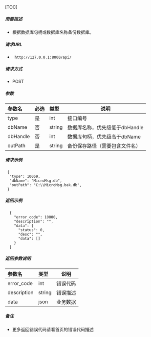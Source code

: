 

[TOC]
    
##### 简要描述

- 根据数据库句柄或数据库名称备份数据库。

##### 请求URL
- ` http://127.0.0.1:8000/api/`
  
##### 请求方式
- POST 

##### 参数

|参数名|必选|类型|说明|
|:----    |:---|:----- |-----   |
|type |是  |int | 接口编号    |
|dbName |否  |string | 数据库名称，优先级低于dbHandle    |
|dbHandle |否  |int | 数据库句柄，优先级高于dbName    |
|outPath |是  |string | 备份保存路径（需要包含文件名）    |

##### 请求示例

```
 {
  "type": 10059,
  "dbName": "MicroMsg.db",
  "outPath": "C:\\MicroMsg.bak.db",
 } 
```

##### 返回示例 

``` 
  {
    "error_code": 10000,
    "description": "",
    "data": {
      "status": 0,
      "desc": "",
      "data": []
    }
  }
```

##### 返回参数说明 

|参数名|类型|说明|
|:-----  |:-----|-----                           |
|error_code |int   |错误代码  |
|description|string|错误描述|
|data|json|业务数据|

##### 备注 

- 更多返回错误代码请看首页的错误代码描述







